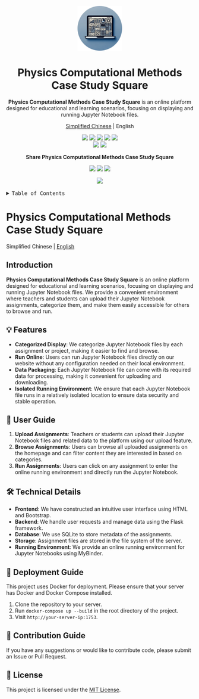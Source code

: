 <a name="readme-top"></a>

<div align="center">

<img height="120" src="./img/logo.webp">

<h1>Physics Computational Methods Case Study Square</h1>

**Physics Computational Methods Case Study Square** is an online platform designed for educational and learning scenarios, focusing on displaying and running Jupyter Notebook files.

[Simplified Chinese](README.md) | English

<!-- SHIELD GROUP -->

[![](https://img.shields.io/badge/version-1.0.0-blue.svg)](https://github.com/Kiaana/CaseStudySquare)
[![](https://img.shields.io/badge/build-passing-brightgreen.svg)](https://github.com/Kiaana/CaseStudySquare/actions)
[![](https://img.shields.io/badge/license-MIT-green.svg)](https://github.com/Kiaana/CaseStudySquare/blob/main/LICENSE)
[![](https://img.shields.io/badge/contributors-1-orange.svg)](https://github.com/Kiaana/CaseStudySquare/graphs/contributors)
[![](https://img.shields.io/badge/issues-0-red.svg)](https://github.com/Kiaana/CaseStudySquare/issues)<br/>
[![](https://img.shields.io/badge/forks-0-lightgrey.svg)](https://github.com/Kiaana/CaseStudySquare/network/members)
[![](https://img.shields.io/badge/stars-2-yellow.svg)](https://github.com/Kiaana/CaseStudySquare/stargazers)

**Share Physics Computational Methods Case Study Square**

[![](https://img.shields.io/badge/share-WeChat-green.svg)](https://wechat.com)
[![](https://img.shields.io/badge/share-QQ-blue.svg)](https://qq.com)
[![](https://img.shields.io/badge/share-Weibo-red.svg)](https://weibo.com)

![](https://your-image-source.com/path/to/your/image.jpg)

</div>

<details>
<summary><kbd>Table of Contents</kbd></summary>

#### Table of Contents

- [👋🏻 Introduction](#-introduction)
- [✨ Features](#-features)
- [📘 User Guide](#-user-guide)
- [🛠 Technical Details](#-technical-details)
- [🚀 Deployment Guide](#-deployment-guide)
- [🤝 Contribution Guide](#-contribution-guide)
- [📄 License](#-license)

</details>

# Physics Computational Methods Case Study Square

Simplified Chinese | [English](README-en.md)

## Introduction

**Physics Computational Methods Case Study Square** is an online platform designed for educational and learning scenarios, focusing on displaying and running Jupyter Notebook files. We provide a convenient environment where teachers and students can upload their Jupyter Notebook assignments, categorize them, and make them easily accessible for others to browse and run.

## 💡 Features

- **Categorized Display**: We categorize Jupyter Notebook files by each assignment or project, making it easier to find and browse.
- **Run Online**: Users can run Jupyter Notebook files directly on our website without any configuration needed on their local environment.
- **Data Packaging**: Each Jupyter Notebook file can come with its required data for processing, making it convenient for uploading and downloading.
- **Isolated Running Environment**: We ensure that each Jupyter Notebook file runs in a relatively isolated location to ensure data security and stable operation.

## 📘 User Guide

1. **Upload Assignments**: Teachers or students can upload their Jupyter Notebook files and related data to the platform using our upload feature.
2. **Browse Assignments**: Users can browse all uploaded assignments on the homepage and can filter content they are interested in based on categories.
3. **Run Assignments**: Users can click on any assignment to enter the online running environment and directly run the Jupyter Notebook.

## 🛠 Technical Details

- **Frontend**: We have constructed an intuitive user interface using HTML and Bootstrap.
- **Backend**: We handle user requests and manage data using the Flask framework.
- **Database**: We use SQLite to store metadata of the assignments.
- **Storage**: Assignment files are stored in the file system of the server.
- **Running Environment**: We provide an online running environment for Jupyter Notebooks using MyBinder.

## 🚀 Deployment Guide

This project uses Docker for deployment. Please ensure that your server has Docker and Docker Compose installed.

1. Clone the repository to your server.
2. Run `docker-compose up --build` in the root directory of the project.
3. Visit `http://your-server-ip:1753`.

## 🤝 Contribution Guide

If you have any suggestions or would like to contribute code, please submit an Issue or Pull Request.

## 📄 License

This project is licensed under the [MIT License](LICENSE).
